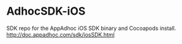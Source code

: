 # AdhocSDK-iOS
SDK repo for the AppAdhoc iOS SDK binary and Cocoapods install. http://doc.appadhoc.com/sdk/iosSDK.html
